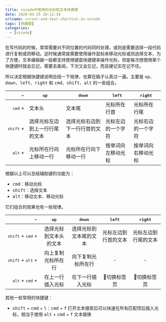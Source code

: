 ```yaml
---
title: vscode中常用的光标和文本快捷键
date: 2020-03-25 20:12:34
urlname: cursor-and-text-shortcut-in-vscode
tags: [快捷键]
categories:
  - [vscode]
---
```


<style>
table tr td:first-child {
  white-space: nowrap;
}
</style>

在写代码的时候，常常需要对不同位置的代码同时处理，或则是需要选择一段代码进行复制或则移动。这时候通常就需要使用操作鼠标来移动光标或则选择文本，为了方便，文本编辑器一般都支持使用键盘快捷键来操作光标，但是每次想使用某个快捷键时就会忘记，需要去查阅，下次又会忘记，而且硬记实在记不住。

所以决定根据快捷键说明总结一下规律，也算在脑子认真过一遍。主要是 <kbd>up</kbd>、<kbd>down</kbd>、<kbd>left</kbd>、<kbd>right</kbd> 和 <kbd>cmd</kbd>、<kbd>shift</kbd>、<kbd>alt</kbd> 的一些组合。


|                  - | <kbd>up</kbd>                  | <kbd>down</kbd>                | <kbd>left</kbd>    | <kbd>right</kbd>   |
| -----------------: | ------------------------------ | ------------------------------ | ------------------ | ------------------ |
|   <kbd>cmd</kbd> + | 文本头                         | 文本尾                         | 光标所在行首       | 光标所在行尾       |
| <kbd>shift</kbd> + | 选择光标左边到上一行行尾的文本 | 选择光标右边到下一行行首的文本 | 光标左边的一个字符 | 光标右边的一个字符 |
|   <kbd>alt</kbd> + | 光标所在行向上移动一行         | 光标所在行向下移动一行         | 按单词向左移动光标 | 按单词向右移动光标 |

根据以上可以总结辅助键的功能为：

- <kbd>cmd</kbd>：移动光标
- <kbd>shift</kbd>：选择文本
- <kbd>alt</kbd>：移动文本、移动光标

它们组合的效果也有一些规律。

|                                   - |     <kbd>up</kbd>      |    <kbd>down</kbd>     |   <kbd>left</kbd>    |   <kbd>right</kbd>   |
| ----------------------------------: | :--------------------: | :--------------------: | :------------------: | :------------------: |
| <kbd>shift</kbd> + <kbd>cmd</kbd> + | 选择光标到文本头的文本 | 选择光标到文本尾的文本 | 光标左边到行首的文本 | 光标左边到行尾的文本 |
| <kbd>shift</kbd> + <kbd>alt</kbd> + |   向上复制光标所在行   |   向下复制光标所在行   |          -           |          -           |
|   <kbd>alt</kbd> + <kbd>cmd</kbd> + |    在上一行插入光标    |    在下一行插入光标    |     切换标签页      |     切换标签页      |


其他一些常用的快捷键：

- <kbd>shift</kbd> + <kbd>cmd</kbd> + <kbd>l</kbd>：<kbd>cmd</kbd> + <kbd>f</kbd> 打开文本搜索后可以快速在所有匹配项后插入光标，相当于使用 <kbd>alt</kbd> + <kbd>cmd</kbd> + <kbd>f</kbd> 文本替换

